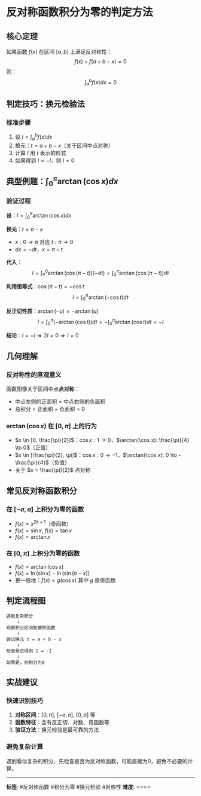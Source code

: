 # 反对称函数积分为零的判定方法

## 核心定理
如果函数 $f(x)$ 在区间 $[a, b]$ 上满足反对称性：
$$f(x) + f(a + b - x) = 0$$
则：$$\int_a^b f(x) dx = 0$$

## 判定技巧：换元检验法

### 标准步骤
1. 设 $I = \int_a^b f(x) dx$
2. 换元：$t = a + b - x$（关于区间中点对称）
3. 计算 $I$ 用 $t$ 表示的形式
4. 如果得到 $I = -I$，则 $I = 0$

## 典型例题：$\int_0^{\pi} \arctan(\cos x) dx$

### 验证过程
**设**：$I = \int_0^{\pi} \arctan(\cos x) dx$

**换元**：$t = \pi - x$
- $x: 0 \to \pi$ 对应 $t: \pi \to 0$
- $dx = -dt$，$x = \pi - t$

**代入**：
$$I = \int_{\pi}^0 \arctan(\cos(\pi - t)) (-dt) = \int_0^{\pi} \arctan(\cos(\pi - t)) dt$$

**利用恒等式**：$\cos(\pi - t) = -\cos t$
$$I = \int_0^{\pi} \arctan(-\cos t) dt$$

**反正切性质**：$\arctan(-u) = -\arctan(u)$
$$I = \int_0^{\pi} (-\arctan(\cos t)) dt = -\int_0^{\pi} \arctan(\cos t) dt = -I$$

**结论**：$I = -I \Rightarrow 2I = 0 \Rightarrow I = 0$

## 几何理解

### 反对称性的直观意义
函数图像关于区间中点**点对称**：
- 中点左侧的正面积 = 中点右侧的负面积
- 总积分 = 正面积 + 负面积 = 0

### $\arctan(\cos x)$ 在 $[0, \pi]$ 上的行为
- $x \in [0, \frac{\pi}{2}]$：$\cos x: 1 \to 0$，$\arctan(\cos x): \frac{\pi}{4} \to 0$（正值）
- $x \in [\frac{\pi}{2}, \pi]$：$\cos x: 0 \to -1$，$\arctan(\cos x): 0 \to -\frac{\pi}{4}$（负值）
- 关于 $x = \frac{\pi}{2}$ 点对称

## 常见反对称函数积分

### 在 $[-a, a]$ 上积分为零的函数
- $f(x) = x^{2k+1}$（奇函数）
- $f(x) = \sin x$, $f(x) = \tan x$
- $f(x) = \arctan x$

### 在 $[0, \pi]$ 上积分为零的函数
- $f(x) = \arctan(\cos x)$
- $f(x) = \ln(\sin x) - \ln(\sin(\pi - x))$
- 更一般地：$f(x) = g(\cos x)$ 其中 $g$ 是奇函数

## 判定流程图

```
遇到复杂积分
    ↓
观察积分区间和被积函数
    ↓
尝试换元 t = a + b - x
    ↓
检查是否得到 I = -I
    ↓
如果是，则积分为0
```

## 实战建议

### 快速识别技巧
1. **对称区间**：$[0, \pi]$, $[-a, a]$, $[0, a]$ 等
2. **函数特征**：含有反正切、对数、奇函数等
3. **验证方法**：换元检验是最可靠的方法

### 避免复杂计算
遇到看似复杂的积分，先检查是否为反对称函数，可能直接为0，避免不必要的计算。

---

**标签**: #反对称函数 #积分为零 #换元检验 #对称性
**难度**: ⭐⭐⭐⭐
